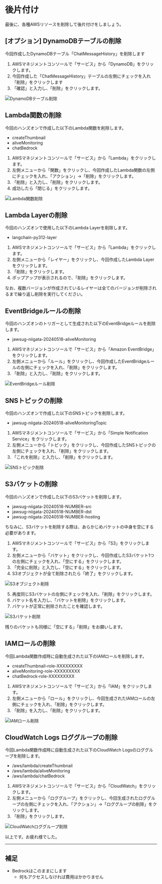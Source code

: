 # 後片付け

最後に、各種AWSリソースを削除して後片付けをしましょう。

## [オプション] DynamoDBテーブルの削除

今回作成したDynamoDBテーブル「ChatMessageHistory」を削除します

1. AWSマネジメントコンソールで「サービス」から「DynamoDB」をクリックします。
2. 今回作成した「ChatMessageHistory」テーブルの左側にチェックを入れ「削除」をクリックします
3. 「確認」と入力し、「削除」をクリックします。

![DynamoDBテーブル削除](./images/cleanup/cleanup_dynamodb.png "DynamoDBテーブル削除")

## Lambda関数の削除

今回のハンズオンで作成した以下のLambda関数を削除します。

- createThumbnail
- aliveMonitoring
- chatBedrock

1. AWSマネジメントコンソールで「サービス」から「Lambda」をクリックします。
2. 左側メニューから「関数」をクリックし、今回作成したLambda関数の左側にチェックを入れ、「アクション」→「削除」をクリックします。
3. 「削除」と入力し、「削除」をクリックします。
4. 成功したら「閉じる」をクリックします。

![Lambda関数削除](./images/cleanup/cleanup_lambda.png "Lambda関数削除")

## Lambda Layerの削除

今回のハンズオンで使用した以下のLambda Layerを削除します。

- langchain-py312-layer

1. AWSマネジメントコンソールで「サービス」から「Lambda」をクリックします。
2. 左側メニューから「レイヤー」をクリックし、今回作成したLambda Layerをクリックします。
3. 「削除」をクリックします。
4. ポップアップが表示されるので、「削除」をクリックします。

なお、複数バージョンが作成されているレイヤーは全てのバージョンが削除されるまで繰り返し削除を実行してください。

## EventBridgeルールの削除

今回のハンズオンのトリガーとして生成された以下のEventBridgeルールを削除します。

- jawsug-niigata-20240518-aliveMonitoring

1. AWSマネジメントコンソールで「サービス」から「Amazon EventBridge」をクリックします。
2. 左側メニューから「ルール」をクリックし、今回作成したEventBridgeルールの左側にチェックを入れ、「削除」をクリックします。
3. 「削除」と入力し、「削除」をクリックします。

![EventBridgeルール削除](./images/cleanup/cleanup_eventbridge_rule.png "EventBridgeルール削除")

## SNSトピックの削除

今回のハンズオンで作成した以下のSNSトピックを削除します。

- jawsug-niigata-20240518-aliveMonitoringTopic

1. AWSマネジメントコンソールで「サービス」から「Simple Notification Service」をクリックします。
2. 左側メニューから「トピック」をクリックし、今回作成したSNSトピックの左側にチェックを入れ、「削除」をクリックします。
3. 「これを削除」と入力し、「削除」をクリックします。

![SNSトピック削除](./images/cleanup/cleanup_sns_topic.png "SNSトピック削除")

## S3バケットの削除

今回のハンズオンで作成した以下のS3バケットを削除します。

- jawsug-niigata-20240518-NUMBER-src
- jawsug-niigata-20240518-NUMBER-dst
- jawsug-niigata-20240518-NUMBER-hosting

ちなみに、S3バケットを削除する際は、あらかじめバケットの中身を空にする必要があります。

1. AWSマネジメントコンソールで「サービス」から「S3」をクリックします。
2. 左側メニューから「バケット」をクリックし、今回作成したS3バケット1つの左側にチェックを入れ、「空にする」をクリックします。
3. 「完全に削除」と入力し、「空にする」をクリックします。
4. S3オブジェクトが全て削除されたら「終了」をクリックします。

![S3オブジェクト削除](./images/cleanup/cleanup_s3_objects.png "S3オブジェクト削除")

5. 再度同じS3バケットの左側にチェックを入れ、「削除」をクリックします。
6. バケット名を入力し、「バケットを削除」をクリックします。
7. バケットが正常に削除されたことを確認します。

![S3バケット削除](./images/cleanup/cleanup_s3_bucket.png "S3バケット削除")

残りのバケットも同様に「空にする」「削除」をお願いします。

## IAMロールの削除

今回Lambda関数作成時に自動生成された以下のIAMロールを削除します。

- createThumbnail-role-XXXXXXXXX
- aliveMonitoring-role-XXXXXXXXX
- chatBedrock-role-XXXXXXXXX

1. AWSマネジメントコンソールで「サービス」から「IAM」をクリックします。
2. 左側メニューから「ロール」をクリックし、今回生成されたIAMロールの左側にチェックを入れ、「削除」をクリックします。
3. 「削除」を入力し、「削除」をクリックします。

![IAMロール削除](./images/cleanup/cleanup_iam_role.png "IAMロール削除")

## CloudWatch Logs ロググループの削除

今回Lambda関数作成時に自動生成された以下のCloudWatch Logsのロググループを削除します。

- /aws/lambda/createThumbnail
- /aws/lambda/aliveMonitoring
- /aws/lambda/chatBedrock

1. AWSマネジメントコンソールで「サービス」から「CloudWatch」をクリックします。
2. 左側メニューから「ロググループ」をクリックし、今回生成されたロググループの左側にチェックを入れ、「アクション」→「ロググループの削除」をクリックします。
3. 「削除」をクリックします。

![CloudWatchロググループ削除](./images/cleanup/cleanup_cloudwatch_loggroup.png "IAMロール削除")

以上です。お疲れ様でした。

---

## 補足

- Bedrockはこのままにします
    - 何もアクセスしなければ費用はかかりません
